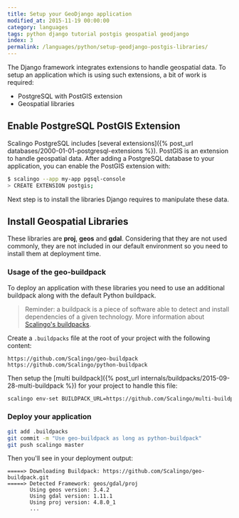 ```yaml
---
title: Setup your GeoDjango application
modified_at: 2015-11-19 00:00:00
category: languages
tags: python django tutorial postgis geospatial geodjango
index: 3
permalink: /languages/python/setup-geodjango-postgis-libraries/
---
```


The Django framework integrates extensions to handle geospatial data. To setup
an application which is using such extensions, a bit of work is required:

* PostgreSQL with PostGIS extension
* Geospatial libraries

## Enable PostgreSQL PostGIS Extension

Scalingo PostgreSQL includes [several extensions]({% post_url
databases/2000-01-01-postgresql-extensions %}). PostGIS is an extension to
handle geospatial data. After adding a PostgreSQL database to your application,
you can enable the PostGIS extension with:

```bash
$ scalingo --app my-app pgsql-console
> CREATE EXTENSION postgis;
```

Next step is to install the libraries Django requires to manipulate these data.

## Install Geospatial Libraries

These libraries are **proj**, **geos** and **gdal**. Considering that they are
not used commonly, they are not included in our default environment so you need
to install them at deployment time.

### Usage of the geo-buildpack

To deploy an application with these libraries you need to use an additional
buildpack along with the default Python buildpack.

<blockquote class="info">
Reminder: a buildpack is a piece of software able to detect and install
dependencies of a given technology.  More information about <a href="{%
post_url internals/buildpacks/2015-01-04-buildpacks %}">Scalingo's
buildpacks</a>.
</blockquote>

Create a `.buildpacks` file at the root of your project with the following
content:

```text
https://github.com/Scalingo/geo-buildpack
https://github.com/Scalingo/python-buildpack
```

Then setup the [multi buildpack]({% post_url
internals/buildpacks/2015-09-28-multi-buildpack %}) for your project to handle
this file:

```bash
scalingo env-set BUILDPACK_URL=https://github.com/Scalingo/multi-buildpack
```

### Deploy your application

```bash
git add .buildpacks
git commit -m "Use geo-buildpack as long as python-buildpack"
git push scalingo master
```

Then you'll see in your deployment output:

```text
=====> Downloading Buildpack: https://github.com/Scalingo/geo-buildpack.git
=====> Detected Framework: geos/gdal/proj
       Using geos version: 3.4.2
       Using gdal version: 1.11.1
       Using proj version: 4.8.0_1
       ...
```

